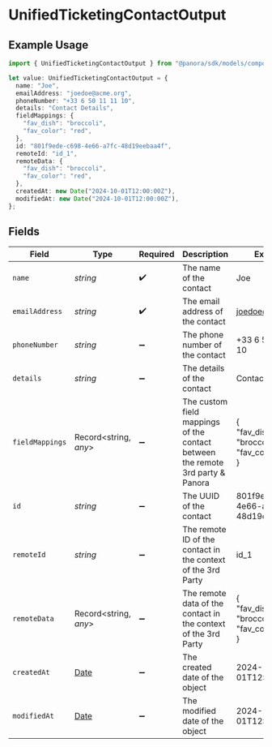 # UnifiedTicketingContactOutput

## Example Usage

```typescript
import { UnifiedTicketingContactOutput } from "@panora/sdk/models/components";

let value: UnifiedTicketingContactOutput = {
  name: "Joe",
  emailAddress: "joedoe@acme.org",
  phoneNumber: "+33 6 50 11 11 10",
  details: "Contact Details",
  fieldMappings: {
    "fav_dish": "broccoli",
    "fav_color": "red",
  },
  id: "801f9ede-c698-4e66-a7fc-48d19eebaa4f",
  remoteId: "id_1",
  remoteData: {
    "fav_dish": "broccoli",
    "fav_color": "red",
  },
  createdAt: new Date("2024-10-01T12:00:00Z"),
  modifiedAt: new Date("2024-10-01T12:00:00Z"),
};
```

## Fields

| Field                                                                                         | Type                                                                                          | Required                                                                                      | Description                                                                                   | Example                                                                                       |
| --------------------------------------------------------------------------------------------- | --------------------------------------------------------------------------------------------- | --------------------------------------------------------------------------------------------- | --------------------------------------------------------------------------------------------- | --------------------------------------------------------------------------------------------- |
| `name`                                                                                        | *string*                                                                                      | :heavy_check_mark:                                                                            | The name of the contact                                                                       | Joe                                                                                           |
| `emailAddress`                                                                                | *string*                                                                                      | :heavy_check_mark:                                                                            | The email address of the contact                                                              | joedoe@acme.org                                                                               |
| `phoneNumber`                                                                                 | *string*                                                                                      | :heavy_minus_sign:                                                                            | The phone number of the contact                                                               | +33 6 50 11 11 10                                                                             |
| `details`                                                                                     | *string*                                                                                      | :heavy_minus_sign:                                                                            | The details of the contact                                                                    | Contact Details                                                                               |
| `fieldMappings`                                                                               | Record<string, *any*>                                                                         | :heavy_minus_sign:                                                                            | The custom field mappings of the contact between the remote 3rd party & Panora                | {<br/>"fav_dish": "broccoli",<br/>"fav_color": "red"<br/>}                                    |
| `id`                                                                                          | *string*                                                                                      | :heavy_minus_sign:                                                                            | The UUID of the contact                                                                       | 801f9ede-c698-4e66-a7fc-48d19eebaa4f                                                          |
| `remoteId`                                                                                    | *string*                                                                                      | :heavy_minus_sign:                                                                            | The remote ID of the contact in the context of the 3rd Party                                  | id_1                                                                                          |
| `remoteData`                                                                                  | Record<string, *any*>                                                                         | :heavy_minus_sign:                                                                            | The remote data of the contact in the context of the 3rd Party                                | {<br/>"fav_dish": "broccoli",<br/>"fav_color": "red"<br/>}                                    |
| `createdAt`                                                                                   | [Date](https://developer.mozilla.org/en-US/docs/Web/JavaScript/Reference/Global_Objects/Date) | :heavy_minus_sign:                                                                            | The created date of the object                                                                | 2024-10-01T12:00:00Z                                                                          |
| `modifiedAt`                                                                                  | [Date](https://developer.mozilla.org/en-US/docs/Web/JavaScript/Reference/Global_Objects/Date) | :heavy_minus_sign:                                                                            | The modified date of the object                                                               | 2024-10-01T12:00:00Z                                                                          |